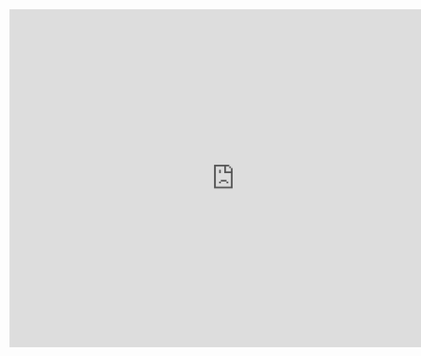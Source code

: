 <iframe src="https://www.google.com/maps/embed?pb=!4v1609623188051!6m8!1m7!1s4ctDtEd_J7Dpz9eFSbnzFA!2m2!1d48.13478894238194!2d-1.206881983740711!3f218.7744312481229!4f-0.6006938986394346!5f0.7820865974627469" width="800" height="600" frameborder="0" style="border:0;" allowfullscreen="" aria-hidden="false" tabindex="0"></iframe>